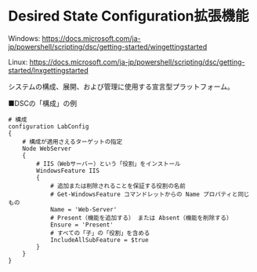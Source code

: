

# Desired State Configuration拡張機能

Windows:
https://docs.microsoft.com/ja-jp/powershell/scripting/dsc/getting-started/wingettingstarted

Linux:
https://docs.microsoft.com/ja-jp/powershell/scripting/dsc/getting-started/lnxgettingstarted

システムの構成、展開、および管理に使用する宣言型プラットフォーム。

■DSCの「構成」の例

```
# 構成
configuration LabConfig
{
    # 構成が適用さえるターゲットの指定
    Node WebServer
    {
        # IIS（Webサーバー）という「役割」をインストール
        WindowsFeature IIS
        {
            # 追加または削除されることを保証する役割の名前
            # Get-WindowsFeature コマンドレットからの Name プロパティと同じもの
            Name = 'Web-Server'
            # Present（機能を追加する） または Absent（機能を削除する）
            Ensure = 'Present'
            # すべての「子」の「役割」を含める
            IncludeAllSubFeature = $true
        }
    }
}
```
